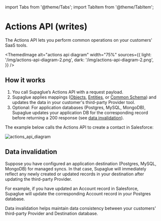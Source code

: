 import Tabs from '@theme/Tabs';
import TabItem from '@theme/TabItem';

# Actions API (writes)

The Actions API lets you perform common operations on your customers' SaaS tools.

<ThemedImage
alt="actions api diagram"
width="75%"
sources={{
    light: '/img/actions-api-diagram-2.png',
    dark: '/img/actions-api-diagram-2.png',
  }}
/>

## How it works

1. You call Supaglue’s Actions API with a request payload.
2. Supaglue applies mappings ([Objects](../platform/objects/overview), [Entities](../platform/entities/overview), or [Common Schema](../platform/common-schema/overview)) and updates the data in your customer's third-party Provider tool.
3. Optional: For application databases (Postgres, MySQL, MongoDB), Supaglue updates your application DB for the corresponding record before returning a 200 response (see [data invalidation](#data-invalidation)).

The example below calls the Actions API to create a contact in Salesforce:

![actions_api_diagram](/img/actions-api-diagram.png 'actions API diagram')

## Data invalidation

Suppose you have configured an application destination (Postgres, MySQL, MongoDB) for managed syncs. In that case, Supaglue will immediately reflect any newly created or updated records in your destination after updating the third-party Provider.

For example, if you have updated an Account record in Salesforce, Supaglue will update the corresponding Account record in your Postgres database.

Data invalidation helps maintain data consistency between your customers' third-party Provider and Destination database.
